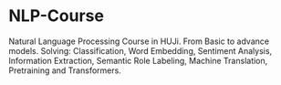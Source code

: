 # NLP-Course
Natural Language Processing Course in HUJi. From Basic to advance models. Solving: Classification, Word Embedding, Sentiment Analysis, Information Extraction, Semantic Role Labeling, Machine Translation, Pretraining and Transformers.
